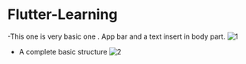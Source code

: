 # Flutter-Learning
-This one is very basic one . App bar and a text insert in body part.
![1](https://user-images.githubusercontent.com/67529599/174408901-95245c45-1661-4fad-b5c6-ae1b74290dca.JPG)

- A complete basic structure 
![2](https://user-images.githubusercontent.com/67529599/174409099-45ce5c03-a7cd-4906-a59d-c61737dc5858.JPG)


